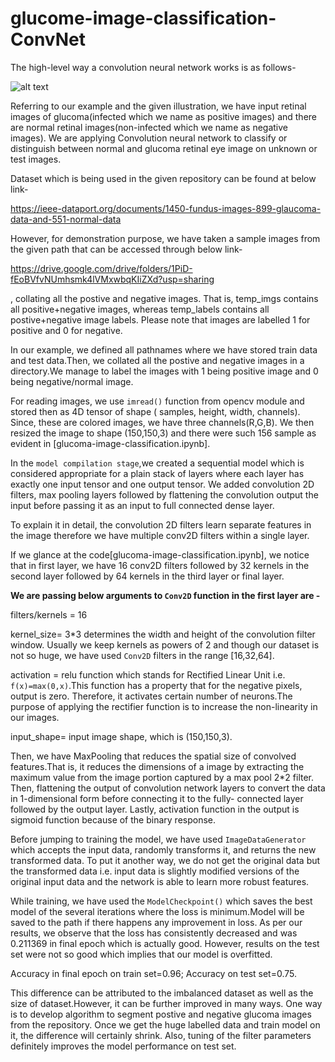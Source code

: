 # glucome-image-classification-ConvNet

The high-level way a convolution neural network works is as follows-


![alt text](https://github.com/niteshjindal170988/glucome-image-classification-ConvNet/blob/main/cnn_flow.JPG?raw=true)


Referring to our example and the given illustration, we have input retinal images of glucoma(infected which we name as positive images) and there are normal retinal images(non-infected which we name as negative images). We are applying Convolution neural network to classify or distinguish between normal and glucoma retinal eye image on unknown or test images.

Dataset which is being used in the given repository can be found at below link-  

https://ieee-dataport.org/documents/1450-fundus-images-899-glaucoma-data-and-551-normal-data

However, for demonstration purpose, we have taken a sample images from the given path that can be accessed through below link-

https://drive.google.com/drive/folders/1PiD-fEoBVfvNUmhsmk4lVMxwbqKIiZXd?usp=sharing 

, collating all the postive and negative images.
        That is, temp_imgs contains all positive+negative images, whereas temp_labels contains all postive+negative image labels.
        Please note that images are labelled 1 for positive and 0 for negative.


In our example, we defined all pathnames where we have stored train data and test data.Then, we collated all the postive and negative images in a directory.We manage to label the images with 1 being positive image and 0 being negative/normal image.

For reading images, we use `imread()` function from opencv module and stored then as 4D tensor of shape ( samples, height, width, channels). Since, these are colored images, we have three channels(R,G,B). We then resized the image to shape (150,150,3) and there were such 156 sample as evident in [glucoma-image-classification.ipynb].

In the `model compilation stage`,we created a sequential model which is considered appropriate for a plain stack of layers where each layer has exactly one input tensor and one output tensor. We added convolution 2D filters, max pooling layers followed by flattening the convolution output the input before passing it as an input to full connected dense layer.

To explain it in detail, the convolution 2D filters learn separate features in the image therefore we have multiple conv2D filters within a single layer.

If we glance at the code[glucoma-image-classification.ipynb], we notice that in first layer, we have 16 conv2D filters followed by 32 kernels in the second layer followed by 64 kernels in the third layer or final layer.

**We are passing below arguments to `Conv2D` function in the first layer are -**

filters/kernels = 16 

kernel_size= 3*3 determines the width and height of the convolution filter window. Usually we keep kernels as powers of 2 and though our dataset is not so huge, we have used `Conv2D` filters in the range [16,32,64].

activation = relu function which stands for Rectified Linear Unit i.e. `f(x)=max(0,x)`.This function has a property that for the negative pixels, output is zero. Therefore, it activates certain number of neurons.The purpose of applying the rectifier function is to increase the non-linearity in our images.

input_shape= input image shape, which is (150,150,3).

Then, we have MaxPooling that reduces the spatial size of convolved features.That is, it reduces the dimensions of a image by extracting the maximum value from the image portion captured by a max pool 2*2 filter. Then, flattening the output of convolution network layers to convert the data in 1-dimensional form before connecting it to the fully- connected layer followed by the output layer. Lastly, activation function in the output is sigmoid function because of the binary response.

Before jumping to training the model, we have used `ImageDataGenerator` which accepts the input data, randomly transforms it, and returns the new transformed data. To put it another way, we do not get the original data but the transformed data i.e. input data is slightly modified versions of the original input data and the network is able to learn more robust features.


While training, we have used the `ModelCheckpoint()` which saves the best model of the several iterations where the loss is minimum.Model will be saved to the path if there happens any improvement in loss.
As per our results, we observe that the loss has consistently decreased and was 0.211369 in final epoch which is actually good. However, results on the test set were not so good which implies that our model is overfitted.

Accuracy in final epoch on train set=0.96; Accuracy on test set=0.75.

This difference can be attributed to the imbalanced dataset as well as the size of dataset.However, it can be further improved in many ways. One way is to develop algorithm to segment postive and negative glucoma images from the repository. Once we get the huge labelled data and train model on it, the difference will certainly shrink. Also, tuning of the filter parameters definitely improves the model performance on test set.
